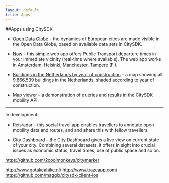 ```yaml
---
layout: default
title: Apps
---
```


##Apps using CitySDK

- [Open Data Globe](http://dev.citysdk.waag.org/visualisation/) &ndash; the dynamics of European cities are made visible in the Open Data Globe, based on available data sets in CitySDK.

- [Now](http://dev.citysdk.waag.org/now) &ndash; this simple web app offers Public Transport departure times in your immediate vicinity (real-time where available). The web app works in Amsterdam, Helsinki, Manchester, Tampere (Fi).

- [Buildings in the Netherlands by year of construction](http://dev.citysdk.waag.org/buildings) &ndash; a map showing all 9,866,539 buildings in the Netherlands, shaded according to year of construction.

- [Map viewer](http://dev.citysdk.waag.org/map) &ndash; a demonstration of queries and results in the CitySDK mobility API. 

<hr/>

In development:

- Reisradar &ndash; this social travel app enables travellers to annotate open mobility data and routes, and and share this with fellow travellers.  

- City Dashboard &ndash; the City Dashboard gives a live view on current state of your city. Combining several datasets, it offers in sight into crucial issues as economic status, travel times, use of public space and so on.


https://github.com/2coolmonkeys/citymarker

http://www.gotakeahike.nl/
http://www.trazeapp.com/
https://github.com/maggix/citysdk-client-ios